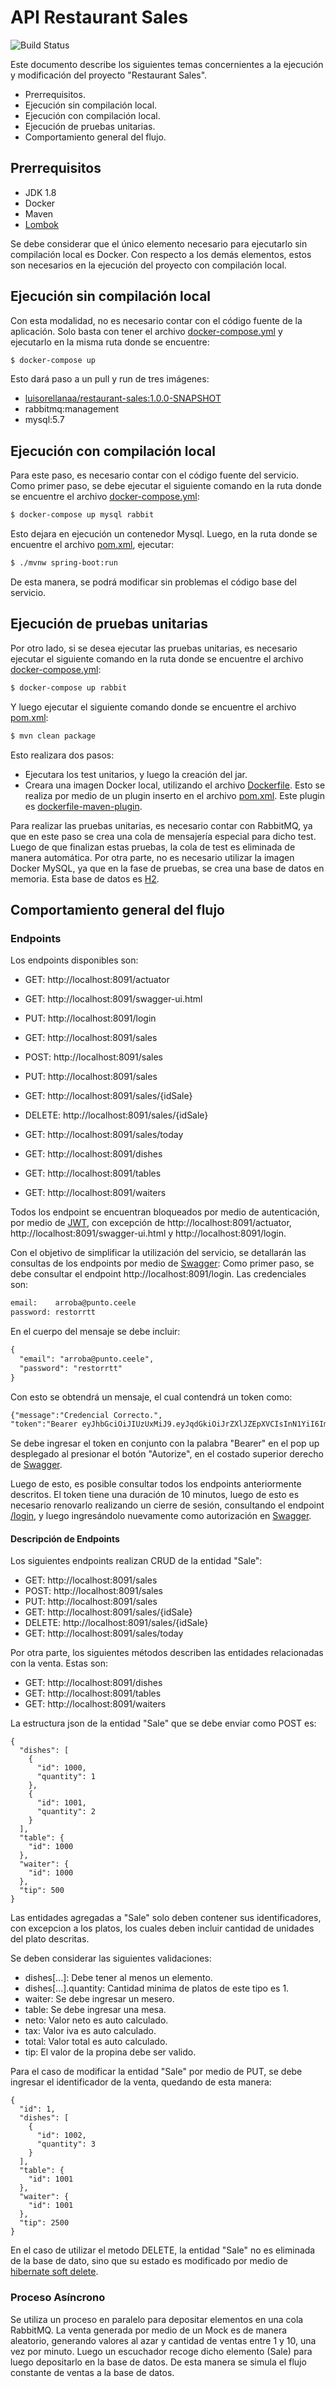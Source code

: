 # API Restaurant Sales

![Build Status](https://travis-ci.org/joemccann/dillinger.svg?branch=master)

Este documento describe los siguientes temas concernientes a la ejecución y modificación del proyecto "Restaurant Sales".

  - Prerrequisitos.
  - Ejecución sin compilación local.
  - Ejecución con compilación local.
  - Ejecución de pruebas unitarias.
  - Comportamiento general del flujo.

## Prerrequisitos

  - JDK 1.8
  - Docker
  - Maven
  - [Lombok](https://projectlombok.org/)
  
Se debe considerar que el único elemento necesario para ejecutarlo sin compilación local es Docker. Con respecto a los demás elementos, estos son necesarios en la ejecución del proyecto con compilación local.

## Ejecución sin compilación local

Con esta modalidad, no es necesario contar con el código fuente de la aplicación. Solo basta con tener el archivo [docker-compose.yml](https://github.com/luisorellana777/spring_boot_restaurant-sales-v2/blob/master/docker-compose.yml) y ejecutarlo en la misma ruta donde se encuentre:

```sh
$ docker-compose up
```

Esto dará paso a un pull y run de tres imágenes:
  - [luisorellanaa/restaurant-sales:1.0.0-SNAPSHOT](https://hub.docker.com/repository/docker/luisorellanaa/restaurant-sales)
  - rabbitmq:management
  - mysql:5.7

## Ejecución con compilación local

Para este paso, es necesario contar con el código fuente del servicio.
Como primer paso, se debe ejecutar el siguiente comando en la ruta donde se encuentre el archivo [docker-compose.yml](https://github.com/luisorellana777/spring_boot_restaurant-sales-v2/blob/master/docker-compose.yml):

```sh
$ docker-compose up mysql rabbit
```
Esto dejara en ejecución un contenedor Mysql.
Luego, en la ruta donde se encuentre el archivo [pom.xml](https://github.com/luisorellana777/spring_boot_restaurant-sales-v2/blob/master/pom.xml), ejecutar:
```sh
$ ./mvnw spring-boot:run
```
De esta manera, se podrá modificar sin problemas el código base del servicio.

## Ejecución de pruebas unitarias
Por otro lado, si se desea ejecutar las pruebas unitarias, es necesario ejecutar el siguiente comando en la ruta donde se encuentre el archivo [docker-compose.yml](https://github.com/luisorellana777/spring_boot_restaurant-sales-v2/blob/master/docker-compose.yml):

```sh
$ docker-compose up rabbit
```
Y luego ejecutar el siguiente comando donde se encuentre el archivo [pom.xml](https://github.com/luisorellana777/spring_boot_restaurant-sales-v2/blob/master/pom.xml):
```sh
$ mvn clean package
```
Esto realizara dos pasos:
  - Ejecutara los test unitarios, y luego la creación del jar.
  - Creara una imagen Docker local, utilizando el archivo [Dockerfile](https://github.com/luisorellana777/spring_boot_restaurant-sales-v2/blob/master/Dockerfile). Esto se realiza por medio de un plugin inserto en el archivo [pom.xml](https://github.com/luisorellana777/spring_boot_restaurant-sales/blob/master/restaurant-sales/pom.xml). Este plugin es [dockerfile-maven-plugin](https://mvnrepository.com/artifact/com.spotify/dockerfile-maven-plugin).

Para realizar las pruebas unitarias, es necesario contar con RabbitMQ, ya que en este paso se crea una cola de mensajería especial para dicho test. Luego de que finalizan estas pruebas, la cola de test es eliminada de manera automática. Por otra parte, no es necesario utilizar la imagen Docker MySQL, ya que en la fase de pruebas, se crea una base de datos en memoria. Esta base de datos es [H2](https://www.h2database.com/html/main.html).

## Comportamiento general del flujo
### Endpoints

Los endpoints disponibles son:
  - GET: http://localhost:8091/actuator
  - GET: http://localhost:8091/swagger-ui.html
  - PUT: http://localhost:8091/login
  
  - GET: http://localhost:8091/sales
  - POST: http://localhost:8091/sales
  - PUT: http://localhost:8091/sales
  - GET: http://localhost:8091/sales/{idSale}
  - DELETE: http://localhost:8091/sales/{idSale}
  - GET: http://localhost:8091/sales/today
  - GET: http://localhost:8091/dishes
  - GET: http://localhost:8091/tables
  - GET: http://localhost:8091/waiters
  

Todos los endpoint se encuentran bloqueados por medio de autenticación, por medio de [JWT](https://jwt.io/), con excepción de http://localhost:8091/actuator, http://localhost:8091/swagger-ui.html y http://localhost:8091/login.

Con el objetivo de simplificar la utilización del servicio, se detallarán las consultas de los endpoints por medio de [Swagger](http://localhost:8091/swagger-ui.html):
Como primer paso, se debe consultar el endpoint http://localhost:8091/login.
Las credenciales son:

```diff
email:    arroba@punto.ceele
password: restorrtt
```

En el cuerpo del mensaje se debe incluir:

```diff
{
  "email": "arroba@punto.ceele",
  "password": "restorrtt"
}
```

Con esto se obtendrá un mensaje, el cual contendrá un token como:

```diff
{"message":"Credencial Correcto.",
"token":"Bearer eyJhbGciOiJIUzUxMiJ9.eyJqdGkiOiJrZXlJZEpXVCIsInN1YiI6ImFycm9iYUBwdW50by5jZWVsZSIsImF1dGhvcml0aWVzIjpbIlJPTEVfVVNFUiJdLCJpYXQiOjE2MDE5MTk4MDMsImV4cCI6MTYwMTkyMDQwM30.-aioy6JbQzWdA9AGNRcxjIDNkNJDs-_HzlEBaI8sejbIzgk6ecvMZzyr7mLWL-0bGEk0qIoP6caVUv7TO7P8Xg"}
```
Se debe ingresar el token en conjunto con la palabra "Bearer" en el pop up desplegado al presionar el botón "Autorize", en el costado superior derecho de [Swagger](http://localhost:8091/swagger-ui.html).

Luego de esto, es posible consultar todos los endpoints anteriormente descritos.
El token tiene una duración de 10 minutos, luego de esto es necesario renovarlo realizando un cierre de sesión, consultando el endpoint [/login]( http://localhost:8091/login), y luego ingresándolo nuevamente como autorización en [Swagger]( http://localhost:8091/swagger-ui.html).

#### Descripción de Endpoints

Los siguientes endpoints realizan CRUD de la entidad "Sale":
  - GET: http://localhost:8091/sales
  - POST: http://localhost:8091/sales
  - PUT: http://localhost:8091/sales
  - GET: http://localhost:8091/sales/{idSale}
  - DELETE: http://localhost:8091/sales/{idSale}
  - GET: http://localhost:8091/sales/today

Por otra parte, los siguientes métodos describen las entidades relacionadas con la venta. Estas son:
  - GET: http://localhost:8091/dishes
  - GET: http://localhost:8091/tables
  - GET: http://localhost:8091/waiters

La estructura json de la entidad "Sale" que se debe enviar como POST es:

```json5
{
  "dishes": [
    {
      "id": 1000,
      "quantity": 1
    },
    {
      "id": 1001,
      "quantity": 2
    }
  ],
  "table": {
    "id": 1000
  },
  "waiter": {
    "id": 1000
  },
  "tip": 500
}
```

Las entidades agregadas a "Sale" solo deben contener sus identificadores, con excepcion a los platos, los cuales deben incluir cantidad de unidades del plato descritas.

Se deben considerar las siguientes validaciones:
  - dishes[...]: Debe tener al menos un elemento.
  - dishes[...].quantity: Cantidad minima de platos de este tipo es 1.
  - waiter: Se debe ingresar un mesero.
  - table: Se debe ingresar una mesa.
  - neto: Valor neto es auto calculado.
  - tax: Valor iva es auto calculado.
  - total: Valor total es auto calculado.
  - tip: El valor de la propina debe ser valido.

Para el caso de modificar la entidad "Sale" por medio de PUT, se debe ingresar el identificador de la venta, quedando de esta manera:

```json5
{
  "id": 1,
  "dishes": [
    {
      "id": 1002,
      "quantity": 3
    }
  ],
  "table": {
    "id": 1001
  },
  "waiter": {
    "id": 1001
  },
  "tip": 2500
}
```

En el caso de utilizar el metodo DELETE, la entidad "Sale" no es eliminada de la base de dato, sino que su estado es modificado por medio de [hibernate soft delete](https://thorben-janssen.com/implement-soft-delete-hibernate/).

### Proceso Asíncrono

Se utiliza un proceso en paralelo para depositar elementos en una cola RabbitMQ. La venta generada por medio de un Mock es de manera aleatorio, generando valores al azar y cantidad de ventas entre 1 y 10, una vez por minuto. Luego un escuchador recoge dicho elemento (Sale) para luego depositarlo en la base de datos. De esta manera se simula el flujo constante de ventas a la base de datos.
